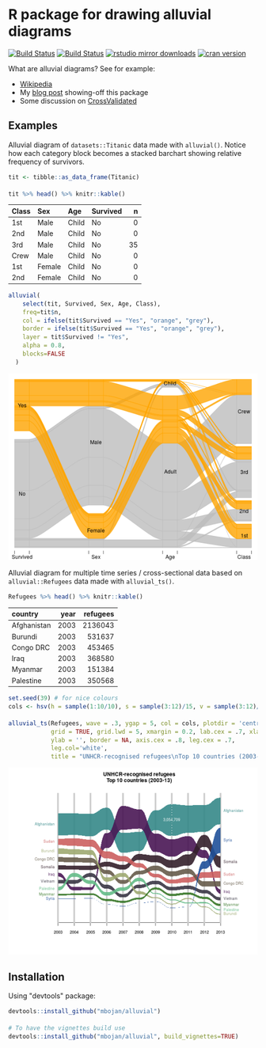 



# R package for drawing alluvial diagrams

[![Build Status](https://travis-ci.org/mbojan/alluvial.png?branch=master)](https://travis-ci.org/mbojan/alluvial)
[![Build Status](https://ci.appveyor.com/api/projects/status/hrdxlyd9pb5penpd?svg=true)](https://ci.appveyor.com/project/mbojan/alluvial)
[![rstudio mirror downloads](http://cranlogs.r-pkg.org/badges/alluvial?color=2ED968)](http://cranlogs.r-pkg.org/)
[![cran version](http://www.r-pkg.org/badges/version/alluvial)](https://cran.r-project.org/package=alluvial)


What are alluvial diagrams? See for example:

* [Wikipedia](http://en.wikipedia.org/wiki/Alluvial_diagram)
* My [blog post](http://bc.bojanorama.pl/2014/03/alluvial-diagrams) showing-off this package
* Some discussion on [CrossValidated](http://stats.stackexchange.com/questions/12029/is-it-possible-to-create-parallel-sets-plot-using-r)


## Examples

Alluvial diagram of `datasets::Titanic` data made with `alluvial()`. Notice how each category block becomes a stacked barchart showing relative frequency of survivors.


```r
tit <- tibble::as_data_frame(Titanic)

tit %>% head() %>% knitr::kable()
```



|Class |Sex    |Age   |Survived |  n|
|:-----|:------|:-----|:--------|--:|
|1st   |Male   |Child |No       |  0|
|2nd   |Male   |Child |No       |  0|
|3rd   |Male   |Child |No       | 35|
|Crew  |Male   |Child |No       |  0|
|1st   |Female |Child |No       |  0|
|2nd   |Female |Child |No       |  0|

```r
alluvial(
    select(tit, Survived, Sex, Age, Class),
    freq=tit$n,
    col = ifelse(tit$Survived == "Yes", "orange", "grey"),
    border = ifelse(tit$Survived == "Yes", "orange", "grey"),
    layer = tit$Survived != "Yes",
    alpha = 0.8,
    blocks=FALSE
  )
```

![plot of chunk alluvial](tools/alluvial-1.png)





Alluvial diagram for multiple time series / cross-sectional data based on `alluvial::Refugees` data made with `alluvial_ts()`.


```r
Refugees %>% head() %>% knitr::kable()
```



|country     | year| refugees|
|:-----------|----:|--------:|
|Afghanistan | 2003|  2136043|
|Burundi     | 2003|   531637|
|Congo DRC   | 2003|   453465|
|Iraq        | 2003|   368580|
|Myanmar     | 2003|   151384|
|Palestine   | 2003|   350568|

```r
set.seed(39) # for nice colours
cols <- hsv(h = sample(1:10/10), s = sample(3:12)/15, v = sample(3:12)/15)

alluvial_ts(Refugees, wave = .3, ygap = 5, col = cols, plotdir = 'centred', alpha=.9,
            grid = TRUE, grid.lwd = 5, xmargin = 0.2, lab.cex = .7, xlab = '',
            ylab = '', border = NA, axis.cex = .8, leg.cex = .7,
            leg.col='white', 
            title = "UNHCR-recognised refugees\nTop 10 countries (2003-13)\n")
```

![plot of chunk alluvial_ts](tools/alluvial_ts-1.png)



## Installation

Using "devtools" package:

``` r
devtools::install_github("mbojan/alluvial")

# To have the vignettes build use
devtools::install_github("mbojan/alluvial", build_vignettes=TRUE)
```
